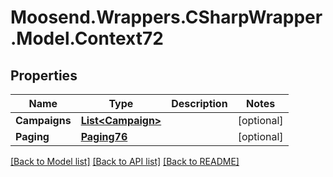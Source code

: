 # Moosend.Wrappers.CSharpWrapper.Model.Context72
## Properties

Name | Type | Description | Notes
------------ | ------------- | ------------- | -------------
**Campaigns** | [**List&lt;Campaign&gt;**](Campaign.md) |  | [optional] 
**Paging** | [**Paging76**](Paging76.md) |  | [optional] 

[[Back to Model list]](../README.md#documentation-for-models) [[Back to API list]](../README.md#documentation-for-api-endpoints) [[Back to README]](../README.md)


